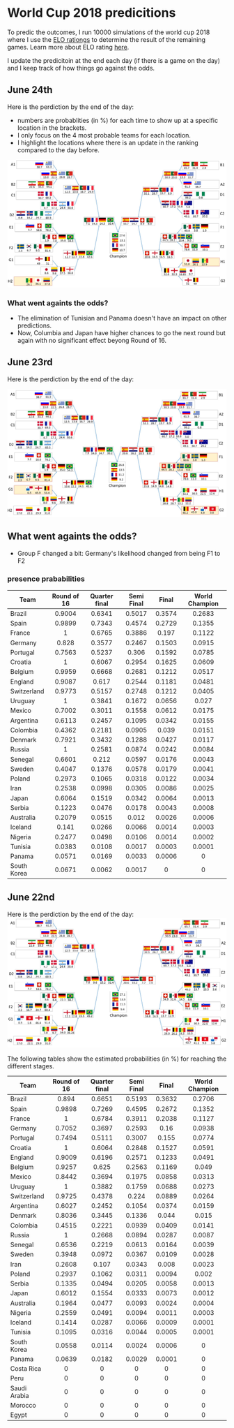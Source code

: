 # World Cup 2018 predicitions
To predic the outcomes, I run 10000 simulations of the world cup 2018 where I use the [ELO rationgs](http://www.eloratings.net/2018_World_Cup) to determine the result of the remaining games. Learn more about ELO rating [here](http://www.eloratings.net/about).

I update the predicitoin at the end each day (if there is a game on the day) and I keep track of how things go against the odds. 


## June 24th
Here is the perdiction by the end of the day:

* numbers are probablities (in %) for each time to show up at a specific location in the brackets.
* I only focus on the 4 most probable teams for each location.
* I highlight the locations where there is an update in the ranking compared to the day before.

![alt text](https://github.com/khoramshahi/worldCup2018_predictions/blob/master/images/brackets_june24_early.jpg "prediction june 23")

### What went againts the odds?
* The elimination of Tunisian and Panama doesn't have an impact on other predictions.
* Now, Columbia and Japan have higher chances to go the next round but again with no significant effect beyong Round of 16.

## June 23rd
Here is the perdiction by the end of the day:

![alt text](https://github.com/khoramshahi/worldCup2018_predictions/blob/master/images/brackets_june23_corrected.jpg "prediction june 23")

## What went againts the odds?
* Group F changed a bit: Germany's likelihood changed from being F1 to F2


### presence prababilities

| Team         | Round of 16 | Quarter final | Semi Final |  Final | World Champion |
|--------------|:-----------:|:-------------:|:----------:|:------:|:--------------:|
| Brazil       | 0.9004 | 0.6341 | 0.5017 | 0.3574 | 0.2683 |
| Spain        | 0.9899 | 0.7343 | 0.4574 | 0.2729 | 0.1355 |
| France       | 1      | 0.6765 | 0.3886 | 0.197  | 0.1122 |
| Germany      | 0.828  | 0.3577 | 0.2467 | 0.1503 | 0.0915 |
| Portugal     | 0.7563 | 0.5237 | 0.306  | 0.1592 | 0.0785 |
| Croatia      | 1      | 0.6067 | 0.2954 | 0.1625 | 0.0609 |
| Belgium      | 0.9959 | 0.6668 | 0.2681 | 0.1212 | 0.0517 |
| England      | 0.9087 | 0.617  | 0.2544 | 0.1181 | 0.0481 |
| Switzerland  | 0.9773 | 0.5157 | 0.2748 | 0.1212 | 0.0405 |
| Uruguay      | 1      | 0.3841 | 0.1672 | 0.0656 | 0.027  |
| Mexico       | 0.7002 | 0.3011 | 0.1558 | 0.0612 | 0.0175 |
| Argentina    | 0.6113 | 0.2457 | 0.1095 | 0.0342 | 0.0155 |
| Colombia     | 0.4362 | 0.2181 | 0.0905 | 0.039  | 0.0151 |
| Denmark      | 0.7921 | 0.3432 | 0.1288 | 0.0427 | 0.0117 |
| Russia       | 1      | 0.2581 | 0.0874 | 0.0242 | 0.0084 |
| Senegal      | 0.6601 | 0.212  | 0.0597 | 0.0176 | 0.0043 |
| Sweden       | 0.4047 | 0.1376 | 0.0578 | 0.0179 | 0.0041 |
| Poland       | 0.2973 | 0.1065 | 0.0318 | 0.0122 | 0.0034 |
| Iran         | 0.2538 | 0.0998 | 0.0305 | 0.0086 | 0.0025 |
| Japan        | 0.6064 | 0.1519 | 0.0342 | 0.0064 | 0.0013 |
| Serbia       | 0.1223 | 0.0476 | 0.0178 | 0.0043 | 0.0008 |
| Australia    | 0.2079 | 0.0515 | 0.012  | 0.0026 | 0.0006 |
| Iceland      | 0.141  | 0.0266 | 0.0066 | 0.0014 | 0.0003 |
| Nigeria      | 0.2477 | 0.0498 | 0.0106 | 0.0014 | 0.0002 |
| Tunisia      | 0.0383 | 0.0108 | 0.0017 | 0.0003 | 0.0001 |
| Panama       | 0.0571 | 0.0169 | 0.0033 | 0.0006 | 0      |
| South Korea  | 0.0671 | 0.0062 | 0.0017 | 0      | 0      |



## June 22nd

Here is the perdiction by the end of the day:
![alt text](https://github.com/khoramshahi/worldCup2018_predictions/blob/master/images/brackets_june22_corrected.jpg "prediction june 22")

The following tables show the estimated probabilities (in %) for reaching the different stages.


| Team         | Round of 16 | Quarter final | Semi Final |  Final | World Champion |
|--------------|:-----------:|:-------------:|:----------:|:------:|:--------------:|
| Brazil       | 0.894  | 0.6651 | 0.5193 | 0.3632 | 0.2706 |
| Spain        | 0.9898 | 0.7269 | 0.4595 | 0.2672 | 0.1352 |
| France       | 1      | 0.6784 | 0.3911 | 0.2038 | 0.1127 |
| Germany      | 0.7052 | 0.3697 | 0.2593 | 0.16   | 0.0938 |
| Portugal     | 0.7494 | 0.5111 | 0.3007 | 0.155  | 0.0774 |
| Croatia      | 1      | 0.6064 | 0.2848 | 0.1527 | 0.0591 |
| England      | 0.9009 | 0.6196 | 0.2571 | 0.1233 | 0.0491 |
| Belgium      | 0.9257 | 0.625  | 0.2563 | 0.1169 | 0.049  |
| Mexico       | 0.8442 | 0.3694 | 0.1975 | 0.0858 | 0.0313 |
| Uruguay      | 1      | 0.3882 | 0.1759 | 0.0688 | 0.0273 |
| Switzerland  | 0.9725 | 0.4378 | 0.224  | 0.0889 | 0.0264 |
| Argentina    | 0.6027 | 0.2452 | 0.1054 | 0.0374 | 0.0159 |
| Denmark      | 0.8036 | 0.3445 | 0.1336 | 0.044  | 0.015  |
| Colombia     | 0.4515 | 0.2221 | 0.0939 | 0.0409 | 0.0141 |
| Russia       | 1      | 0.2668 | 0.0894 | 0.0287 | 0.0087 |
| Senegal      | 0.6536 | 0.2219 | 0.0613 | 0.0164 | 0.0039 |
| Sweden       | 0.3948 | 0.0972 | 0.0367 | 0.0109 | 0.0028 |
| Iran         | 0.2608 | 0.107  | 0.0343 | 0.008  | 0.0023 |
| Poland       | 0.2937 | 0.1062 | 0.0311 | 0.0094 | 0.002  |
| Serbia       | 0.1335 | 0.0494 | 0.0205 | 0.0058 | 0.0013 |
| Japan        | 0.6012 | 0.1554 | 0.0333 | 0.0073 | 0.0012 |
| Australia    | 0.1964 | 0.0477 | 0.0093 | 0.0024 | 0.0004 |
| Nigeria      | 0.2559 | 0.0491 | 0.0094 | 0.0011 | 0.0003 |
| Iceland      | 0.1414 | 0.0287 | 0.0066 | 0.0009 | 0.0001 |
| Tunisia      | 0.1095 | 0.0316 | 0.0044 | 0.0005 | 0.0001 |
| South Korea  | 0.0558 | 0.0114 | 0.0024 | 0.0006 | 0      |
| Panama       | 0.0639 | 0.0182 | 0.0029 | 0.0001 | 0      |
| Costa Rica   | 0      | 0      | 0      | 0      | 0      |
| Peru         | 0      | 0      | 0      | 0      | 0      |
| Saudi Arabia | 0      | 0      | 0      | 0      | 0      |
| Morocco      | 0      | 0      | 0      | 0      | 0      |
| Egypt        | 0      | 0      | 0      | 0      | 0      |
